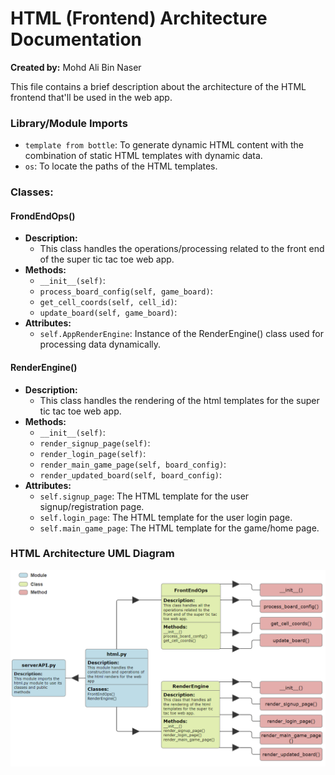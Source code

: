 # HTML (Frontend) Architecture Documentation
**Created by:** Mohd Ali Bin Naser

This file contains a brief description about the architecture of the HTML frontend that'll be used in the web app.

### Library/Module Imports

- `template from bottle`: To generate dynamic HTML content with the combination of static HTML templates with dynamic data.
- `os`: To locate the paths of the HTML templates.

### Classes:
#### FrondEndOps()
- **Description:**
  - This class handles the operations/processing related to the front end of the super tic tac toe web app.
- **Methods:**
  - `__init__(self)`:
  - `process_board_config(self, game_board)`:
  - `get_cell_coords(self, cell_id)`:
  - `update_board(self, game_board)`:
- **Attributes:**
  - `self.AppRenderEngine`: Instance of the RenderEngine() class used for processing data dynamically.

#### RenderEngine()
- **Description:**
  - This class handles the rendering of the html templates for the super tic tac toe web app.
- **Methods:**
  - `__init__(self)`:
  - `render_signup_page(self)`:
  - `render_login_page(self)`:
  - `render_main_game_page(self, board_config)`:
  - `render_updated_board(self, board_config)`:
- **Attributes:**
  - `self.signup_page`: The HTML template for the user signup/registration page.
  - `self.login_page`: The HTML template for the user login page.
  - `self.main_game_page`: The HTML template for the game/home page.

### HTML Architecture UML Diagram

![User UML Diagram](./diagrams/html_arch_uml_diagram.png)